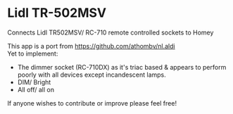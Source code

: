 # Lidl TR-502MSV

Connects Lidl TR502MSV/ RC-710 remote controlled sockets to Homey

This app is a port from https://github.com/athombv/nl.aldi  
Yet to implement:
* The dimmer socket (RC-710DX) as it's triac based & appears to perform poorly with all devices except incandescent lamps.
* DIM/ Bright
* All off/ all on

If anyone wishes to contribute or improve please feel free!

